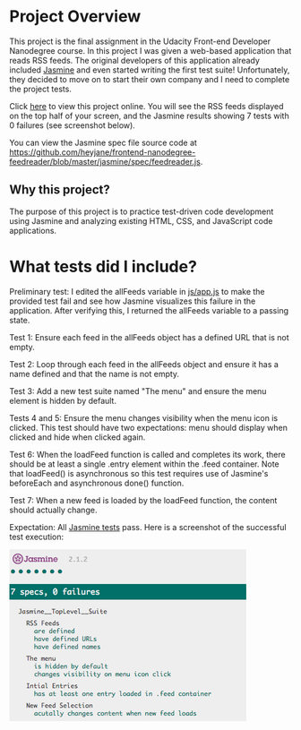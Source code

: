 # Project Overview

This project is the final assignment in the Udacity Front-end Developer Nanodegree course.  In this project I was given a web-based application that reads RSS feeds. The original developers of this application already included [Jasmine](http://jasmine.github.io/) and even started writing the first test suite! Unfortunately, they decided to move on to start their own company and I need to complete the project tests.

Click <a href="https://heyjane.github.io/frontend-nanodegree-feedreader">here</a> to view this project online.  You will see the RSS feeds displayed on the top half of your screen, and the Jasmine results showing 7 tests with 0 failures (see screenshot below).

You can view the Jasmine spec file source code at
<a href="https://github.com/heyjane/frontend-nanodegree-feedreader/blob/master/jasmine/spec/feedreader.js">https://github.com/heyjane/frontend-nanodegree-feedreader/blob/master/jasmine/spec/feedreader.js</a>.



## Why this project?

The purpose of this project is to practice test-driven code development using Jasmine and analyzing existing HTML, CSS, and JavaScript code applications.

# What tests did I include?

Preliminary test: I edited the allFeeds variable in <a href="https://github.com/heyjane/frontend-nanodegree-feedreader/blob/master/js/app.js">js/app.js</a> to make the provided test fail and see how Jasmine visualizes this failure in the application.  After verifying this, I returned
the allFeeds variable to a passing state.

Test 1: Ensure each feed in the allFeeds object has a defined URL that is not empty.

Test 2: Loop through each feed in the allFeeds object and ensure it has a name defined and that the name is not empty.

Test 3: Add a new test suite named "The menu" and ensure the menu element is hidden by default.

Tests 4 and 5: Ensure the menu changes visibility when the menu icon is clicked. This test should have two expectations: menu should display when clicked and hide when clicked again.

Test 6: When the loadFeed function is called and completes its work, there should be at least a single .entry element within the .feed container. Note that loadFeed() is asynchronous so this test requires use of Jasmine's beforeEach and asynchronous done() function.

Test 7: When a new feed is loaded by the loadFeed function, the content should actually change.

Expectation: All <a href="https://github.com/heyjane/frontend-nanodegree-feedreader/tree/master/jasmine/spec">Jasmine tests</a> pass.  Here is a
screenshot of the successful test execution:

<img src="img/jasmine-success.png" alt="Jasmine success screen shot">
